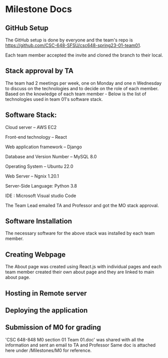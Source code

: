 # Milestone Docs

## GitHub Setup

The GitHub setup is done by everyone and the team's repo is https://github.com/CSC-648-SFSU/csc648-spring23-01-team01. 

Each team member accepted the invite and cloned the branch to their local.

## Stack approval by TA

The team had 2 meetings per week, one on Monday and one n Wednesday to discuss on the technologies and to decide on the role of each member.
Based on the knowledge of each team member - 
Below is the list of technologies used in team 01's software stack. 

## Software Stack: 

Cloud server – AWS EC2

Front-end technology – React  

Web application framework – Django 

Database and Version Number – MySQL 8.0 

Operating System – Ubuntu 22.0 

Web Server – Ngnix 1.20.1 

Server-Side Language: Python 3.8 

IDE : Microsoft Visual studio Code

The Team Lead emailed TA and Professor and got the MO stack approval.

## Software Installation
The necessary software for the above stack was installed by each team member.

## Creating Webpage
The About page was created using React.js with individual pages and each team member created their own about page and they are linked to main about page.

## Hosting in Remote server

## Deploying the application

## Submission of M0 for grading

'CSC 648-848 M0 section 01 Team 01.doc' was shared with all the information and sent an email to TA and Professor
Same doc is attached here under /Milestones/M0 for reference.
